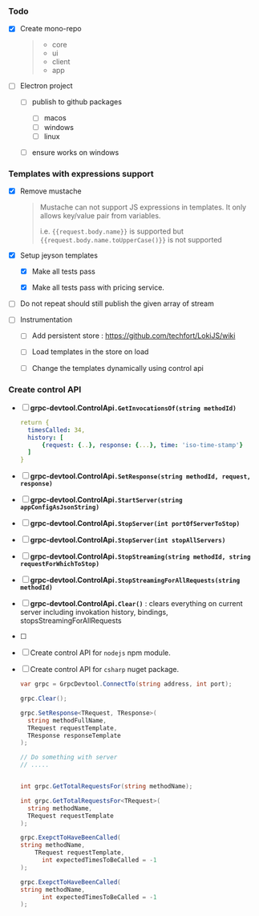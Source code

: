 ### Todo

- [x] Create mono-repo

  > - core
  > - ui
  > - client
  > - app

- [ ] Electron project 
  - [ ] publish to github packages
    - [ ] macos
    - [ ] windows
    - [ ] linux
  - [ ] ensure works on windows



### Templates with expressions support

- [x] Remove mustache

  > Mustache can not support JS expressions in templates. It only allows key/value pair from variables.
  >
  > i.e. `{{request.body.name}}` is supported but` {{request.body.name.toUpperCase()}}` is not supported

- [x] Setup jeyson templates

  - [x] Make all tests pass
  - [x] Make all tests pass with pricing service.





- [ ] Do not repeat should still publish the given array of stream

- [ ] Instrumentation

  - [ ] Add persistent store : https://github.com/techfort/LokiJS/wiki
  - [ ] Load templates in the store on load
  - [ ] Change the templates dynamically using control api

  

  

### Create control API

- [ ] **grpc-devtool.ControlApi`.GetInvocationsOf(string methodId)`**

  ```yaml
  return {
  	timesCalled: 34,
  	history: [
  		{request: {..}, response: {...}, time: 'iso-time-stamp'}
  	]
  }
  ```

- [ ] **grpc-devtool.ControlApi`.SetResponse(string methodId, request, response)`**

- [ ] **grpc-devtool.ControlApi`.StartServer(string appConfigAsJsonString)`**

- [ ] **grpc-devtool.ControlApi`.StopServer(int portOfServerToStop)`**

- [ ] **grpc-devtool.ControlApi`.StopServer(int stopAllServers)`**

- [ ] **grpc-devtool.ControlApi`.StopStreaming(string methodId, string requestForWhichToStop)`**

- [ ] **grpc-devtool.ControlApi`.StopStreamingForAllRequests(string methodId)`**

- [ ] **grpc-devtool.ControlApi`.Clear()`** : clears everything on current server including invokation history, bindings, stopsStreamingForAllRequests

- [ ] 

- [ ] Create control API for `nodejs` npm module.

- [ ] Create control API for `csharp` nuget package.

  ```csharp
  var grpc = GrpcDevtool.ConnectTo(string address, int port);
  
  grpc.Clear();
  
  grpc.SetResponse<TRequest, TResponse>(
    string methodFullName, 
    TRequest requestTemplate, 
    TResponse responseTemplate
  );
  
  // Do something with server
  // .....
  
  
  int grpc.GetTotalRequestsFor(string methodName);
  
  int grpc.GetTotalRequestsFor<TRequest>(
    string methodName, 
    TRequest requestTemplate
  );
  
  grpc.ExepctToHaveBeenCalled(
  string methodName, 
  	  TRequest requestTemplate,
    	int expectedTimesToBeCalled = -1
  );
  
  grpc.ExepctToHaveBeenCalled(
  string methodName, 
    	int expectedTimesToBeCalled = -1
  );
  ```

  

